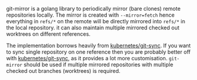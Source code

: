 git-mirror is a golang library to periodically mirror (bare clones) remote repositories locally.
The mirror is created with `--mirror=fetch` hence everything in `refs/*` on the remote
will be directly mirrored into `refs/*` in the local repository. 
it can also maintain multiple mirrored checked out worktrees on different references.


The implementation borrows heavily from [kubernetes/git-sync](https://github.com/kubernetes/git-sync).
If you want to sync single repository on one reference then you are probably better off
with [kubernetes/git-sync](https://github.com/kubernetes/git-sync), as it provides
a lot more customisation. 
`git-mirror` should be used if multiple mirrored repositories with multiple checked out branches (worktrees) is required.
